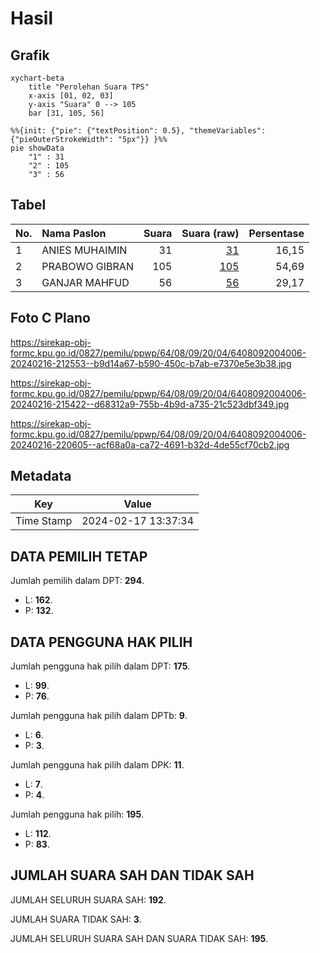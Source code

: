 # Hasil

## Grafik

```mermaid
xychart-beta
    title "Perolehan Suara TPS"
    x-axis [01, 02, 03]
    y-axis "Suara" 0 --> 105
    bar [31, 105, 56]
```

```mermaid
%%{init: {"pie": {"textPosition": 0.5}, "themeVariables": {"pieOuterStrokeWidth": "5px"}} }%%
pie showData
    "1" : 31
    "2" : 105
    "3" : 56
```

## Tabel

| No. | Nama Paslon    | Suara | Suara (raw) | Persentase |
|:--- |:-------------- | -----:| -----------:| ----------:|
| 1   | ANIES MUHAIMIN | 31    | [31][p-1]   | 16,15      |
| 2   | PRABOWO GIBRAN | 105   | [105][p-2]  | 54,69      |
| 3   | GANJAR MAHFUD  | 56    | [56][p-3]   | 29,17      |


[p-1]: https://github.com/gigit-pemilu/pemilu-2024-64-kalimantan-timur/blob/main/pilpres/hitung-suara/sub/64-kalimantan-timur/sub/08-kutai-timur/sub/09-bengalon/sub/2004-tepian-langsat/sub/006-tps/sub/paslon-1.txt
[p-2]: https://github.com/gigit-pemilu/pemilu-2024-64-kalimantan-timur/blob/main/pilpres/hitung-suara/sub/64-kalimantan-timur/sub/08-kutai-timur/sub/09-bengalon/sub/2004-tepian-langsat/sub/006-tps/sub/paslon-2.txt
[p-3]: https://github.com/gigit-pemilu/pemilu-2024-64-kalimantan-timur/blob/main/pilpres/hitung-suara/sub/64-kalimantan-timur/sub/08-kutai-timur/sub/09-bengalon/sub/2004-tepian-langsat/sub/006-tps/sub/paslon-3.txt

## Foto C Plano

https://sirekap-obj-formc.kpu.go.id/0827/pemilu/ppwp/64/08/09/20/04/6408092004006-20240216-212553--b9d14a67-b590-450c-b7ab-e7370e5e3b38.jpg

https://sirekap-obj-formc.kpu.go.id/0827/pemilu/ppwp/64/08/09/20/04/6408092004006-20240216-215422--d68312a9-755b-4b9d-a735-21c523dbf349.jpg

https://sirekap-obj-formc.kpu.go.id/0827/pemilu/ppwp/64/08/09/20/04/6408092004006-20240216-220605--acf68a0a-ca72-4691-b32d-4de55cf70cb2.jpg


## Metadata

| Key        | Value               |
| ---------- | ------------------- |
| Time Stamp | 2024-02-17 13:37:34 |


## DATA PEMILIH TETAP

Jumlah pemilih dalam DPT: **294**.
 * L: **162**.
 * P: **132**.

## DATA PENGGUNA HAK PILIH

Jumlah pengguna hak pilih dalam DPT: **175**.
 * L: **99**.
 * P: **76**.

Jumlah pengguna hak pilih dalam DPTb: **9**.
 * L: **6**.
 * P: **3**.

Jumlah pengguna hak pilih dalam DPK: **11**.
 * L: **7**.
 * P: **4**.

Jumlah pengguna hak pilih: **195**.
 * L: **112**.
 * P: **83**.

## JUMLAH SUARA SAH DAN TIDAK SAH

JUMLAH SELURUH SUARA SAH: **192**.

JUMLAH SUARA TIDAK SAH: **3**.

JUMLAH SELURUH SUARA SAH DAN SUARA TIDAK SAH: **195**.


